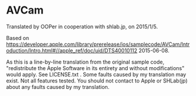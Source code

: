 # AVCam

Translated by OOPer in cooperation with shlab.jp, on 2015/1/5.

Based on
<https://developer.apple.com/library/prerelease/ios/samplecode/AVCam/Introduction/Intro.html#//apple_ref/doc/uid/DTS40010112>
2015-06-08.

As this is a line-by-line translation from the original sample code, "redistribute the Apple Software in its entirety and without modifications" would apply. See LICENSE.txt .
Some faults caused by my translation may exist. Not all features tested.
You should not contact to Apple or SHLab(jp) about any faults caused by my translation.
